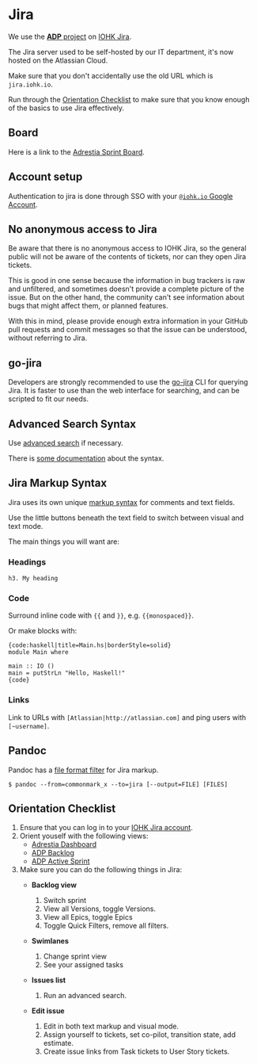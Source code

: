 # Jira

We use the [**ADP** project](https://input-output.atlassian.net/browse/ADP) on
[IOHK Jira](https://input-output.atlassian.net/issues/).

The Jira server used to be self-hosted by our IT department, it's now
hosted on the Atlassian Cloud.

Make sure that you don't accidentally use the old URL which is `jira.iohk.io`.

Run through the [Orientation Checklist](#orientation-checklist) to make sure
that you know enough of the basics to use Jira effectively.

## Board

Here is a link to the [Adrestia Sprint Board][board].

[board]: https://input-output.atlassian.net/jira/software/c/projects/ADP/boards/231
[dashboard]: https://input-output.atlassian.net/jira/dashboards/10143
[backlog]: https://input-output.atlassian.net/jira/software/c/projects/ADP/boards/231/backlog?issueLimit=1000

## Account setup

Authentication to jira is done through SSO with your
[`@iohk.io` Google Account](https://accounts.google.com).

## No anonymous access to Jira

Be aware that there is no anonymous access to IOHK Jira, so the
general public will not be aware of the contents of tickets, nor can
they open Jira tickets.

This is good in one sense because the information in bug trackers is
raw and unfiltered, and sometimes doesn't provide a complete picture
of the issue. But on the other hand, the community can't see
information about bugs that might affect them, or planned features.

With this in mind, please provide enough extra information in your
GitHub pull requests and commit messages so that the issue can be
understood, without referring to Jira.

## go-jira

Developers are strongly recommended to use the
[go-jira](https://github.com/go-jira/jira) CLI for querying Jira. It
is faster to use than the web interface for searching, and can be
scripted to fit our needs.

## Advanced Search Syntax

Use [advanced search](https://input-output.atlassian.net/issues/?jql=project%20%3D%20adp%20AND%20text%20~%20%22HELLO%22%20ORDER%20BY%20created%20DESC) if necessary.

There is [some documentation][advanced-search-docs] about the syntax.

[advanced-search-docs]: https://docs.atlassian.com/jira/jsw-docs-0815/Advanced+searching

## Jira Markup Syntax

Jira uses its own unique [markup syntax][syntax] for comments and text fields.

Use the little buttons beneath the text field to switch between visual and text mode.

The main things you will want are:

### Headings

```jira
h3. My heading
```

### Code

Surround inline code with `{{` and `}}`, e.g. `{{monospaced}}`.

Or make blocks with:

```jira
{code:haskell|title=Main.hs|borderStyle=solid}
module Main where

main :: IO ()
main = putStrLn "Hello, Haskell!"
{code}
```

### Links

Link to URLs with `[Atlassian|http://atlassian.com]` and ping users with
`[~username]`.

[syntax]: https://jira.atlassian.com/secure/WikiRendererHelpAction.jspa?section=all

## Pandoc

Pandoc has a [file format filter][pandoc] for Jira markup.

```shell-session
$ pandoc --from=commonmark_x --to=jira [--output=FILE] [FILES]
```

[pandoc]: https://pandoc.org/MANUAL.html#general-options

## Orientation Checklist

1. Ensure that you can log in to your [IOHK Jira account](https://input-output.atlassian.net).
2. Orient youself with the following views:
     - [Adrestia Dashboard][dashboard]
     - [ADP Backlog][backlog]
     - [ADP Active Sprint][board]
3. Make sure you can do the following things in Jira:
   - **Backlog view**

       1. Switch sprint
       2. View all Versions, toggle Versions.
       3. View all Epics, toggle Epics
       4. Toggle Quick Filters, remove all filters.

   - **Swimlanes**
   
       1. Change sprint view
       2. See your assigned tasks

   - **Issues list**
   
       1. Run an advanced search.

   - **Edit issue**
   
       1. Edit in both text markup and visual mode.
       2. Assign yourself to tickets, set co-pilot, transition state, add estimate.
       3. Create issue links from Task tickets to User Story tickets.
